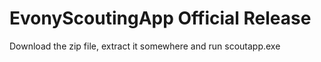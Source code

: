 # EvonyScoutingApp Official Release

Download the zip file, extract it somewhere and run scoutapp.exe
